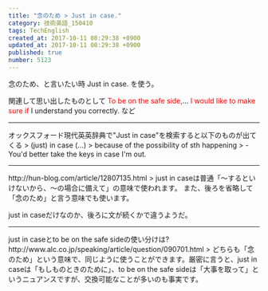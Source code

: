 ```yaml
---
title: "念のため > Just in case."
category: 技術英語_150410
tags: TechEnglish
created_at: 2017-10-11 08:29:38 +0900
updated_at: 2017-10-11 08:29:38 +0900
published: true
number: 5123
---
```


念のため、と言いたい時
Just in case.
を使う。

関連して思い出したものとして
<font color=red>To be on the safe side,</font>...
<font color=red>I would like to make sure if</font> I understand you correctly.
など

<hr>
オックスフォード現代英英辞典で"Just in case"を検索すると以下のものが出てくる
> (just) in case (...)
> because of the possibility of sth happening
> - You'd better take the keys in case I'm out.

<hr>
http://hun-blog.com/article/12807135.html
> just in caseは普通「～するといけないから、～の場合に備えて」の意味で使われます。
また、後ろを省略して「念のため」と言う意味でも使います。

just in caseだけなのか、後ろに文が続くかで違うようだ。

<hr>
just in caseとto be on the safe sideの使い分けは?
http://www.alc.co.jp/speaking/article/question/090701.html
> どちらも「念のため」という意味で、同じように使うことができます。厳密に言うと、just in caseは「もしものときのために」、to be on the safe sideは「大事を取って」というニュアンスですが、交換可能なことが多いのも事実です。

